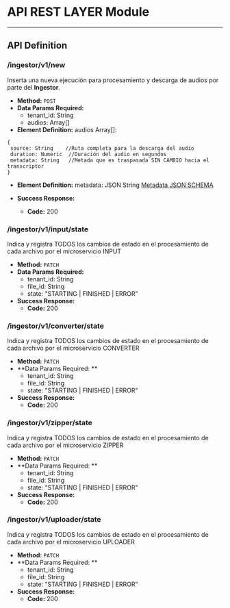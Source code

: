 # API REST LAYER Module


----
## API Definition

### **/ingestor/v1/new**
 Inserta una nueva ejecución para procesamiento y descarga de audios por parte del **Ingestor**.
* **Method:**
  `POST`
* **Data Params Required:**
  * tenant_id: String
  * audios: Array[]
* **Element Definition:** audios Array[]: 
 ```
{
  source: String    //Ruta completa para la descarga del audio
  duration: Numeric  //Duración del audio en segundos
  metadata: String   //Metada que es traspasada SIN CAMBIO hacia el transcriptor
}
```
* **Element Definition:** metadata: JSON String [Metadata JSON SCHEMA](VOC-Metadata.schema.json)
  
* **Success Response:**
  * **Code:** 200 <br />
    <!-- **Content:** `{ id : 12 }` -->
<!-- * **Error Response:**
   * **Code:** 401 UNAUTHORIZED <br />
    **Content:** `{ error : "Log in" }`
  * **Code:** 422 UNPROCESSABLE ENTRY <br />
    **Content:** `{ error : "Email Invalid" }` -->
    
### **/ingestor/v1/input/state**
 Indica y registra TODOS los cambios de estado en el procesamiento de cada archivo por el microservicio INPUT
* **Method:**
  `PATCH`
* **Data Params Required:**
  * tenant_id: String
  * file_id: String
  * state: "STARTING | FINISHED | ERROR"
* **Success Response:**
  * **Code:** 200 <br />
    <!-- **Content:** `{ id : 12 }` -->
<!-- * **Error Response:**
   * **Code:** 401 UNAUTHORIZED <br />
    **Content:** `{ error : "Log in" }`
  * **Code:** 422 UNPROCESSABLE ENTRY <br />
    **Content:** `{ error : "Email Invalid" }` -->

### **/ingestor/v1/converter/state**
 Indica y registra TODOS los cambios de estado en el procesamiento de cada archivo por el microservicio CONVERTER
* **Method:**
  `PATCH`
* **Data Params Required: **
  * tenant_id: String
  * file_id: String
  * state: "STARTING | FINISHED | ERROR"
* **Success Response:**
  * **Code:** 200 <br />
    <!-- **Content:** `{ id : 12 }` -->
<!-- * **Error Response:**
   * **Code:** 401 UNAUTHORIZED <br />
    **Content:** `{ error : "Log in" }`
  * **Code:** 422 UNPROCESSABLE ENTRY <br />
    **Content:** `{ error : "Email Invalid" }` -->

    
### **/ingestor/v1/zipper/state**
 Indica y registra TODOS los cambios de estado en el procesamiento de cada archivo por el microservicio ZIPPER
* **Method:**
  `PATCH`
* **Data Params Required: **
  * tenant_id: String
  * file_id: String
  * state: "STARTING | FINISHED | ERROR"
* **Success Response:**
  * **Code:** 200 <br />
    <!-- **Content:** `{ id : 12 }` -->
<!-- * **Error Response:**
   * **Code:** 401 UNAUTHORIZED <br />
    **Content:** `{ error : "Log in" }`
  * **Code:** 422 UNPROCESSABLE ENTRY <br />
    **Content:** `{ error : "Email Invalid" }` -->

    
### **/ingestor/v1/uploader/state**
 Indica y registra TODOS los cambios de estado en el procesamiento de cada archivo por el microservicio UPLOADER
* **Method:**
  `PATCH`
* **Data Params Required: **
  * tenant_id: String
  * file_id: String
  * state: "STARTING | FINISHED | ERROR"
* **Success Response:**
  * **Code:** 200 <br />
    <!-- **Content:** `{ id : 12 }` -->
<!-- * **Error Response:**
   * **Code:** 401 UNAUTHORIZED <br />
    **Content:** `{ error : "Log in" }`
  * **Code:** 422 UNPROCESSABLE ENTRY <br />
    **Content:** `{ error : "Email Invalid" }` -->
